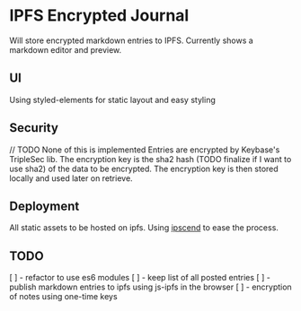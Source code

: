 # IPFS Encrypted Journal

Will store encrypted markdown entries to IPFS. Currently shows a markdown editor and preview.

## UI
Using styled-elements for static layout and easy styling

## Security
// TODO None of this is implemented
Entries are encrypted by Keybase's TripleSec lib. The encryption key is the sha2 hash (TODO finalize if I want to use sha2) of the data to be encrypted.
The encryption key is then stored locally and used later on retrieve.

## Deployment
All static assets to be hosted on ipfs. Using [ipscend](https://github.com/diasdavid/ipscend) to ease the process.

## TODO
[ ] - refactor to use es6 modules
[ ] - keep list of all posted entries
[ ] - publish markdown entries to ipfs using js-ipfs in the browser
[ ] - encryption of notes using one-time keys
